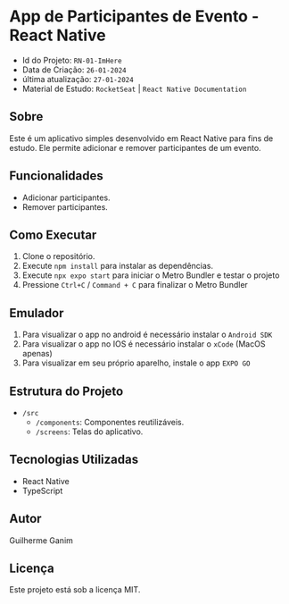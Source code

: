 ﻿# App de Participantes de Evento - React Native 
- Id do Projeto: `RN-01-ImHere`
- Data de Criação: `26-01-2024`
- última atualização: `27-01-2024`
- Material de Estudo: `RocketSeat` |  `React Native Documentation` 

## Sobre
Este é um aplicativo simples desenvolvido em React Native para fins de estudo. Ele permite adicionar e remover participantes de um evento.

## Funcionalidades
- Adicionar participantes.
- Remover participantes.

## Como Executar
1. Clone o repositório.
2. Execute `npm install` para instalar as dependências.
3. Execute `npx expo start` para iniciar o Metro Bundler e testar o projeto
4. Pressione `Ctrl+C` / `Command + C` para finalizar o Metro Bundler

## Emulador
1. Para visualizar o app no android é necessário instalar o `Android SDK`
2. Para visualizar o app no IOS é necessário instalar o `xCode` (MacOS apenas)
3. Para visualizar em seu próprio aparelho, instale o app `EXPO GO`

## Estrutura do Projeto
- `/src`
  - `/components`: Componentes reutilizáveis.
  - `/screens`: Telas do aplicativo.

## Tecnologias Utilizadas
- React Native
- TypeScript

## Autor
Guilherme Ganim

## Licença
Este projeto está sob a licença MIT.
